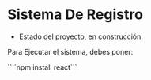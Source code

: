 <h1>Sistema De Registro</h1>

- Estado del proyecto, en construcción.

Para Ejecutar el sistema, debes poner:

````npm install react```
